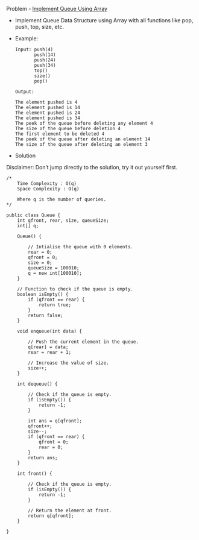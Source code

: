 Problem - [Implement Queue Using Array](https://www.codingninjas.com/codestudio/problems/2099908?topList=striver-sde-sheet-problems&utm_source=striver&utm_medium=website)

- Implement Queue Data Structure using Array with all functions like pop, push, top, size, etc.

- Example:

      Input: push(4)
             push(14)
             push(24)
             push(34)
             top()
             size()
             pop()

      Output: 

      The element pushed is 4
      The element pushed is 14
      The element pushed is 24
      The element pushed is 34
      The peek of the queue before deleting any element 4
      The size of the queue before deletion 4
      The first element to be deleted 4
      The peek of the queue after deleting an element 14
      The size of the queue after deleting an element 3
      
- Solution

Disclaimer: Don’t jump directly to the solution, try it out yourself first.

```
/*
    Time Complexity : O(q)
    Space Complexity : O(q)

    Where q is the number of queries.
*/

public class Queue {
    int qfront, rear, size, queueSize;
    int[] q;

    Queue() {

        // Intialise the queue with 0 elements.
        rear = 0;
        qfront = 0;
        size = 0;
        queueSize = 100010;
        q = new int[100010];
    }

    // Function to check if the queue is empty.
    boolean isEmpty() {
        if (qfront == rear) {
            return true;
        }
        return false;
    }

    void enqueue(int data) {

        // Push the current element in the queue.
        q[rear] = data;
        rear = rear + 1;

        // Increase the value of size.
        size++;
    }

    int dequeue() {

        // Check if the queue is empty.
        if (isEmpty()) {
            return -1;
        }

        int ans = q[qfront];
        qfront++;
        size--;
        if (qfront == rear) {
            qfront = 0;
            rear = 0;
        }
        return ans;
    }

    int front() {

        // Check if the queue is empty.
        if (isEmpty()) {
            return -1;
        }

        // Return the element at front.
        return q[qfront];
    }

}

```
